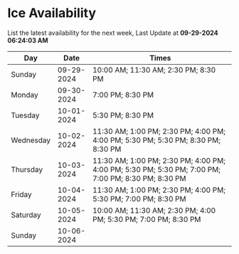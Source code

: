 # Ice Availability

List the latest availability for the next week, Last Update at **09-29-2024 06:24:03 AM**

| Day         | Date        | Times       |
| ----------- | ----------- | ----------- |
|Sunday|09-29-2024|10:00 AM; 11:30 AM; 2:30 PM; 8:30 PM|
|Monday|09-30-2024|7:00 PM; 8:30 PM|
|Tuesday|10-01-2024|5:30 PM; 8:30 PM|
|Wednesday|10-02-2024|11:30 AM; 1:00 PM; 2:30 PM; 4:00 PM; 4:00 PM; 5:30 PM; 5:30 PM; 8:30 PM; 8:30 PM|
|Thursday|10-03-2024|11:30 AM; 1:00 PM; 2:30 PM; 4:00 PM; 4:00 PM; 5:30 PM; 5:30 PM; 7:00 PM; 7:00 PM; 8:30 PM; 8:30 PM|
|Friday|10-04-2024|11:30 AM; 1:00 PM; 2:30 PM; 4:00 PM; 5:30 PM; 7:00 PM; 8:30 PM|
|Saturday|10-05-2024|10:00 AM; 11:30 AM; 2:30 PM; 4:00 PM; 5:30 PM; 7:00 PM; 8:30 PM|
|Sunday|10-06-2024||
